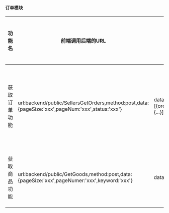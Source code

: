 #### 订单模块
|功能名      |前端调用后端的URL                             | 后端返回前端的数据(json)                   |备注          |后端是否完成    |
|-----------------|-------------------------------------------|--------------------------------------------|---------------|----------|
|获取订单功能|url:backend/public/SellersGetOrders,method:post,data:{pageSize:'xxx',pageNum:'xxx',status:'xxx'}      | data:[{orderId:'xxx',goodName:'xxx',imgUrl:'xxx',amount:'xxx',unitPrice:'xxx',orderStatus:'xxx',orderTime:'xxx'},{...}]|请求参数中：status为-1，0，1，-1表示所有订单，0表示未发货，1表示未收货|否
|获取商品功能|url:backend/public/GetGoods,method:post,data:{pageSize:'xxx',pageNumer:'xxx',keyword:'xxx'}      | data:[{goodId:'xxx',goodName:'xxx',imgUrl:'xxx',amount:'xxx',unitPrice:'xxx'},{...}]|amount是商品表库存，keyword是搜索关键词,这个字段可选|否